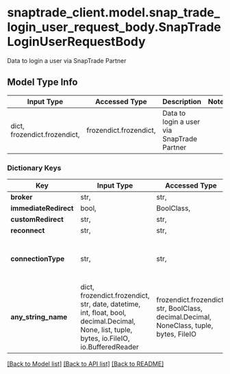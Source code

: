 # snaptrade_client.model.snap_trade_login_user_request_body.SnapTradeLoginUserRequestBody

Data to login a user via SnapTrade Partner

## Model Type Info
Input Type | Accessed Type | Description | Notes
------------ | ------------- | ------------- | -------------
dict, frozendict.frozendict,  | frozendict.frozendict,  | Data to login a user via SnapTrade Partner | 

### Dictionary Keys
Key | Input Type | Accessed Type | Description | Notes
------------ | ------------- | ------------- | ------------- | -------------
**broker** | str,  | str,  |  | [optional] 
**immediateRedirect** | bool,  | BoolClass,  |  | [optional] 
**customRedirect** | str,  | str,  |  | [optional] 
**reconnect** | str,  | str,  |  | [optional] 
**connectionType** | str,  | str,  |  | [optional] must be one of ["read", "trade", ] 
**any_string_name** | dict, frozendict.frozendict, str, date, datetime, int, float, bool, decimal.Decimal, None, list, tuple, bytes, io.FileIO, io.BufferedReader | frozendict.frozendict, str, BoolClass, decimal.Decimal, NoneClass, tuple, bytes, FileIO | any string name can be used but the value must be the correct type | [optional]

[[Back to Model list]](../../README.md#documentation-for-models) [[Back to API list]](../../README.md#documentation-for-api-endpoints) [[Back to README]](../../README.md)


